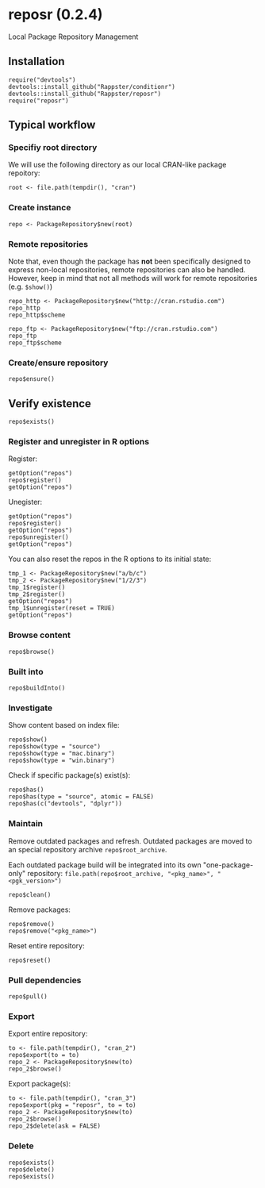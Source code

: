reposr (0.2.4)
======

Local Package Repository Management

## Installation

```
require("devtools")
devtools::install_github("Rappster/conditionr")
devtools::install_github("Rappster/reposr")
require("reposr")
```

## Typical workflow 

### Specifiy root directory 

We will use the following directory as our local CRAN-like package repoitory:

```
root <- file.path(tempdir(), "cran")
```

### Create instance

```
repo <- PackageRepository$new(root)
```

### Remote repositories

Note that, even though the package has **not** been specifically designed to express non-local repositories, remote repositories can also be handled. However, keep in mind that not all methods will work for remote repositories (e.g. `$show()`)

```
repo_http <- PackageRepository$new("http://cran.rstudio.com")
repo_http
repo_http$scheme

repo_ftp <- PackageRepository$new("ftp://cran.rstudio.com")
repo_ftp
repo_ftp$scheme
```

### Create/ensure repository

```
repo$ensure()
```

## Verify existence 

```
repo$exists()
```

### Register and unregister in R options

Register:

```
getOption("repos")
repo$register()
getOption("repos")
```

Unegister:

```
getOption("repos")
repo$register()
getOption("repos")
repo$unregister()
getOption("repos")
```

You can also reset the repos in the R options to its initial state:

```
tmp_1 <- PackageRepository$new("a/b/c")
tmp_2 <- PackageRepository$new("1/2/3")
tmp_1$register()
tmp_2$register()
getOption("repos")
tmp_1$unregister(reset = TRUE)
getOption("repos")
```
### Browse content 

```
repo$browse()
```

### Built into 

```
repo$buildInto()
```

### Investigate

Show content based on index file:

```
repo$show()
repo$show(type = "source")
repo$show(type = "mac.binary")
repo$show(type = "win.binary")
```

Check if specific package(s) exist(s):

```
repo$has()
repo$has(type = "source", atomic = FALSE)
repo$has(c("devtools", "dplyr"))
```

### Maintain

Remove outdated packages and refresh. Outdated packages are moved to an 
special repository archive `repo$root_archive`. 

Each outdated package build will be integrated into its own "one-package-only"  repository: `file.path(repo$root_archive, "<pkg_name>", "<pgk_version>")`

```
repo$clean()
```

Remove packages:

```
repo$remove()
repo$remove("<pkg_name>")
```

Reset entire repository:

```
repo$reset()
```

### Pull dependencies

```
repo$pull()
```

### Export 

Export entire repository:

```
to <- file.path(tempdir(), "cran_2")
repo$export(to = to)
repo_2 <- PackageRepository$new(to)
repo_2$browse()
```

Export package(s):

```
to <- file.path(tempdir(), "cran_3")
repo$export(pkg = "reposr", to = to)
repo_2 <- PackageRepository$new(to)
repo_2$browse()
repo_2$delete(ask = FALSE)
```

### Delete

```
repo$exists()
repo$delete()
repo$exists()
```
